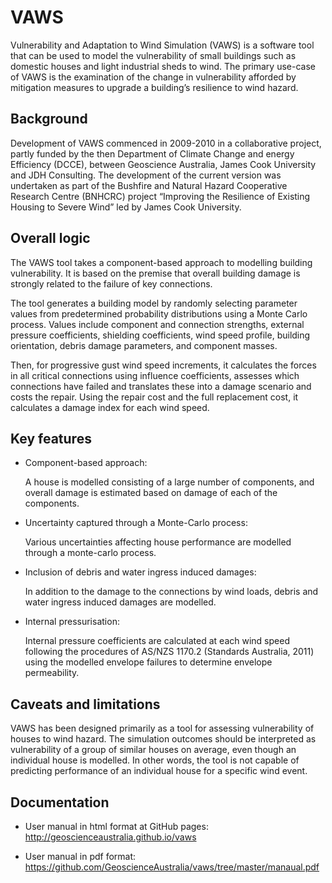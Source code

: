 
# VAWS

Vulnerability and Adaptation to Wind Simulation (VAWS) is a software tool that can be used to model the vulnerability of small buildings such as domestic houses and light industrial sheds to wind. The primary use-case of VAWS is the examination of the change in vulnerability afforded by mitigation measures to upgrade a building’s resilience to wind hazard.

## Background

Development of VAWS commenced in 2009-2010 in a collaborative project, partly funded by the then Department of Climate Change and energy Efficiency (DCCE), between Geoscience Australia, James Cook University and JDH Consulting. The development of the current version was undertaken as part of the Bushfire and Natural Hazard Cooperative Research Centre (BNHCRC) project “Improving the Resilience of Existing Housing to Severe Wind” led by James Cook University.

## Overall logic

The VAWS tool takes a component-based approach to modelling building vulnerability. It is based on the premise that overall building damage is strongly related to the failure of key connections.

The tool generates a building model by randomly selecting parameter values from predetermined probability distributions using a Monte Carlo process. Values include component and connection strengths, external pressure coefficients, shielding coefficients, wind speed profile, building orientation, debris damage parameters, and component masses.

Then, for progressive gust wind speed increments, it calculates the forces in all critical connections using influence coefficients, assesses which connections have failed and translates these into a damage scenario and costs the repair. Using the repair cost and the full replacement cost, it calculates a damage index for each wind speed.

## Key features

* Component-based approach:

  A house is modelled consisting of a large number of components, and overall damage is estimated based on damage of each of the components.

* Uncertainty captured through a Monte-Carlo process:

  Various uncertainties affecting house performance are modelled through a monte-carlo process.

* Inclusion of debris and water ingress induced damages:

  In addition to the damage to the connections by wind loads, debris and water ingress induced damages are modelled.

* Internal pressurisation:

  Internal pressure coefficients are calculated at each wind speed following the procedures of AS/NZS 1170.2 (Standards Australia, 2011) using the modelled envelope failures to determine envelope permeability.

## Caveats and limitations

VAWS has been designed primarily as a tool for assessing vulnerability of houses to wind hazard. The simulation outcomes should be interpreted as vulnerability of a group of similar houses on average, even though an individual house is modelled. In other words, the tool is not capable of predicting performance of an individual house for a specific wind event.

## Documentation

* User manual in html format at GitHub pages: http://geoscienceaustralia.github.io/vaws

* User manual in pdf format: https://github.com/GeoscienceAustralia/vaws/tree/master/manaual.pdf 
